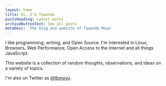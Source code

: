 ```yaml
---
layout: home
title: Hi, I'm Tawanda
postsHeading: Latest posts
archiveButtonText: See all posts
metaDesc: 'The blog and website of Tawanda Moyo'
---
```


I like programming, writing, and Open Source. I'm interested in Linux, Browsers, Web Performance, Open Access to the Internet and all things JavaScript.

This website is a collection of random thoughts, observations, and ideas on a variety of topics.

I'm also on Twitter as [@tbmoyo](https://twitter.com/tbmoyo).

